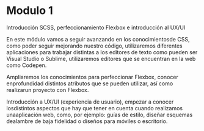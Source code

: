# Modulo 1
Introducción SCSS, perfeccionamiento Flexbox e introducción al UX/UI

En este módulo vamos a seguir avanzando en los conocimientosde CSS, como poder seguir mejorando nuestro código, utilizaremos diferentes aplicaciones para trabajar distintas a los editores de texto como pueden ser Visual Studio o Sublime, utilizaremos editores que se encuentran en la web como Codepen.

Ampliaremos los conocimientos para perfeccionar Flexbox, conocer enprofundidad distintos atributos que se pueden utilizar, así como realizarun proyecto con Flexbox.

Introducción a UX/UI (experiencia de usuario), empezar a conocer losdistintos aspectos que hay que tener en cuenta cuando realizamos unaaplicación web, como, por ejemplo: guías de estilo, diseñar esquemas dealambre de baja fidelidad o diseños para móviles o escritorio.

